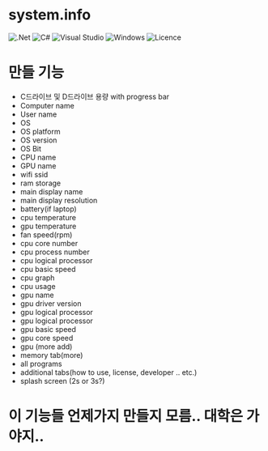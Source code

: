 # system.info
![.Net](https://img.shields.io/badge/.NET_Framework_4.7.2-5C2D91?style=for-the-badge&logo=.net&logoColor=white) ![C#](https://img.shields.io/badge/c%23_7.3-%23239120.svg?style=for-the-badge&logo=c-sharp&logoColor=white) ![Visual Studio](https://img.shields.io/badge/Visual%20Studio-5C2D91.svg?style=for-the-badge&logo=visual-studio&logoColor=white) ![Windows](https://img.shields.io/badge/Windows-0078D6?style=for-the-badge&logo=windows&logoColor=white) ![Licence](https://img.shields.io/github/license/hexahedron74/CSharp-system.info-laptop-only?style=for-the-badge)

# 만들 기능
- C드라이브 및 D드라이브 용량 with progress bar
- Computer name
- User name
- OS
- OS platform
- OS version
- OS Bit
- CPU name
- GPU name
- wifi ssid
- ram storage
- main display name
- main display resolution
- battery(if laptop)
- cpu temperature
- gpu temperature
- fan speed(rpm)
- cpu core number
- cpu process number
- cpu logical processor
- cpu basic speed
- cpu graph
- cpu usage
- gpu name
- gpu driver version
- gpu logical processor
- gpu logical processor
- gpu basic speed
- gpu core speed
- gpu (more add)
- memory tab(more)
- all programs
- additional tabs(how to use, license, developer .. etc.)
- splash screen (2s or 3s?)

# 이 기능들 언제가지 만들지 모름.. 대학은 가야지..
